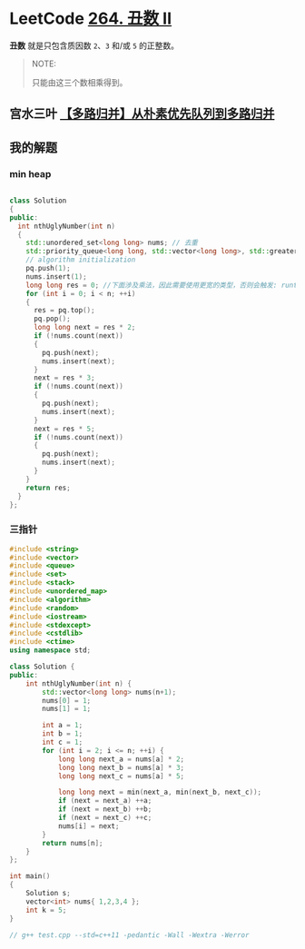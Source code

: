 # LeetCode [264. 丑数 II](https://leetcode-cn.com/problems/ugly-number-ii/)

**丑数** 就是只包含质因数 `2`、`3` 和/或 `5` 的正整数。

> NOTE:
>
> 只能由这三个数相乘得到。

## 宫水三叶 [【多路归并】从朴素优先队列到多路归并](https://mp.weixin.qq.com/s?__biz=MzU4NDE3MTEyMA==&mid=2247490029&idx=1&sn=bba9ddff88d247db310406ee418d5a15&chksm=fd9cb2f2caeb3be4b1f84962677337dcb5884374e5b6b80340834eaff79298d11151da2dd5f7&token=252055586&lang=zh_CN#rd)



## 我的解题

### min heap

```C++

class Solution
{
public:
  int nthUglyNumber(int n)
  {
    std::unordered_set<long long> nums; // 去重
    std::priority_queue<long long, std::vector<long long>, std::greater<long long>> pq;
    // algorithm initialization
    pq.push(1);
    nums.insert(1);
    long long res = 0; //下面涉及乘法，因此需要使用更宽的类型，否则会触发: runtime error: signed integer overflow: 429981696 * 5 cannot be represented in type 'int'
    for (int i = 0; i < n; ++i)
    {
      res = pq.top();
      pq.pop();
      long long next = res * 2;
      if (!nums.count(next))
      {
        pq.push(next);
        nums.insert(next);
      }
      next = res * 3;
      if (!nums.count(next))
      {
        pq.push(next);
        nums.insert(next);
      }
      next = res * 5;
      if (!nums.count(next))
      {
        pq.push(next);
        nums.insert(next);
      }
    }
    return res;
  }
};

```

### 三指针

```c++
#include <string>
#include <vector>
#include <queue>
#include <set>
#include <stack>
#include <unordered_map>
#include <algorithm>
#include <random>
#include <iostream>
#include <stdexcept>
#include <cstdlib>
#include <ctime>
using namespace std;

class Solution {
public:
	int nthUglyNumber(int n) {
		std::vector<long long> nums(n+1);
		nums[0] = 1;
		nums[1] = 1;

		int a = 1;
		int b = 1;
		int c = 1;
		for (int i = 2; i <= n; ++i) {
			long long next_a = nums[a] * 2;
			long long next_b = nums[a] * 3;
			long long next_c = nums[a] * 5;

			long long next = min(next_a, min(next_b, next_c));
			if (next = next_a) ++a;
			if (next = next_b) ++b;
			if (next = next_c) ++c;
			nums[i] = next;
		}
		return nums[n];
	}
};

int main()
{
	Solution s;
	vector<int> nums{ 1,2,3,4 };
	int k = 5;
}

// g++ test.cpp --std=c++11 -pedantic -Wall -Wextra -Werror

```

